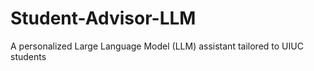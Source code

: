 # Student-Advisor-LLM
A personalized Large Language Model (LLM) assistant tailored to UIUC students
